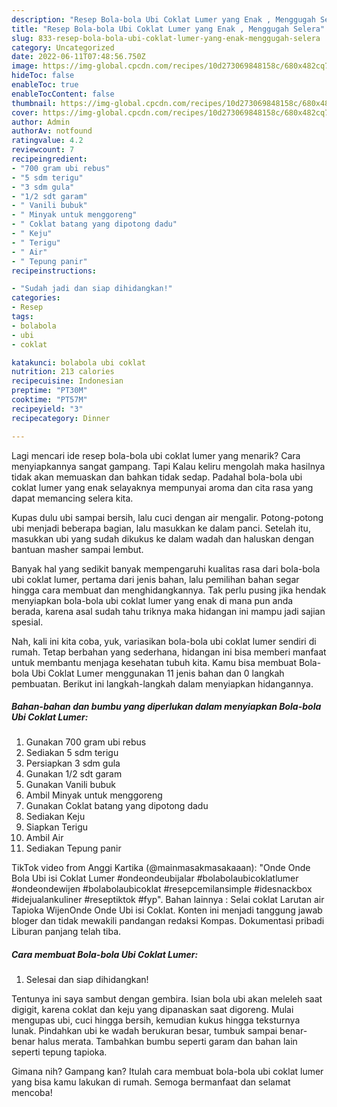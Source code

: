```yaml
---
description: "Resep Bola-bola Ubi Coklat Lumer yang Enak , Menggugah Selera"
title: "Resep Bola-bola Ubi Coklat Lumer yang Enak , Menggugah Selera"
slug: 833-resep-bola-bola-ubi-coklat-lumer-yang-enak-menggugah-selera
category: Uncategorized
date: 2022-06-11T07:48:56.750Z
image: https://img-global.cpcdn.com/recipes/10d273069848158c/680x482cq70/bola-bola-ubi-coklat-lumer-foto-resep-utama.jpg
hideToc: false
enableToc: true
enableTocContent: false
thumbnail: https://img-global.cpcdn.com/recipes/10d273069848158c/680x482cq70/bola-bola-ubi-coklat-lumer-foto-resep-utama.jpg
cover: https://img-global.cpcdn.com/recipes/10d273069848158c/680x482cq70/bola-bola-ubi-coklat-lumer-foto-resep-utama.jpg
author: Admin
authorAv: notfound
ratingvalue: 4.2
reviewcount: 7
recipeingredient:
- "700 gram ubi rebus"
- "5 sdm terigu"
- "3 sdm gula"
- "1/2 sdt garam"
- " Vanili bubuk"
- " Minyak untuk menggoreng"
- " Coklat batang yang dipotong dadu"
- " Keju"
- " Terigu"
- " Air"
- " Tepung panir"
recipeinstructions:

- "Sudah jadi dan siap dihidangkan!"
categories:
- Resep
tags:
- bolabola
- ubi
- coklat

katakunci: bolabola ubi coklat 
nutrition: 213 calories
recipecuisine: Indonesian
preptime: "PT30M"
cooktime: "PT57M"
recipeyield: "3"
recipecategory: Dinner

---
```



Lagi mencari ide resep bola-bola ubi coklat lumer yang menarik? Cara menyiapkannya sangat gampang. Tapi Kalau keliru mengolah maka hasilnya tidak akan memuaskan dan bahkan tidak sedap. Padahal bola-bola ubi coklat lumer yang enak selayaknya mempunyai aroma dan cita rasa yang dapat memancing selera kita.


Kupas dulu ubi sampai bersih, lalu cuci dengan air mengalir. Potong-potong ubi menjadi beberapa bagian, lalu masukkan ke dalam panci. Setelah itu, masukkan ubi yang sudah dikukus ke dalam wadah dan haluskan dengan bantuan masher sampai lembut.

Banyak hal yang sedikit banyak mempengaruhi kualitas rasa dari bola-bola ubi coklat lumer, pertama dari jenis bahan, lalu pemilihan bahan segar hingga cara membuat dan menghidangkannya. Tak perlu pusing jika hendak menyiapkan bola-bola ubi coklat lumer yang enak di mana pun anda berada, karena asal sudah tahu triknya maka hidangan ini mampu jadi sajian spesial.


Nah, kali ini kita coba, yuk, variasikan bola-bola ubi coklat lumer sendiri di rumah. Tetap berbahan yang sederhana, hidangan ini bisa memberi manfaat untuk membantu menjaga kesehatan tubuh kita. Kamu bisa membuat Bola-bola Ubi Coklat Lumer menggunakan 11 jenis bahan dan 0 langkah pembuatan. Berikut ini langkah-langkah dalam menyiapkan hidangannya.

<!--inarticleads1-->

##### Bahan-bahan dan bumbu yang diperlukan dalam menyiapkan Bola-bola Ubi Coklat Lumer:

1. Gunakan 700 gram ubi rebus
1. Sediakan 5 sdm terigu
1. Persiapkan 3 sdm gula
1. Gunakan 1/2 sdt garam
1. Gunakan  Vanili bubuk
1. Ambil  Minyak untuk menggoreng
1. Gunakan  Coklat batang yang dipotong dadu
1. Sediakan  Keju
1. Siapkan  Terigu
1. Ambil  Air
1. Sediakan  Tepung panir


TikTok video from Anggi Kartika (@mainmasakmasakaaan): &#34;Onde Onde Bola Ubi isi Coklat Lumer #ondeondeubijalar #bolabolaubicoklatlumer #ondeondewijen #bolabolaubicoklat #resepcemilansimple #idesnackbox #idejualankuliner #reseptiktok #fyp&#34;. Bahan lainnya : Selai coklat Larutan air Tapioka WijenOnde Onde Ubi isi Coklat. Konten ini menjadi tanggung jawab bloger dan tidak mewakili pandangan redaksi Kompas. Dokumentasi pribadi Liburan panjang telah tiba. 

<!--inarticleads2-->

##### Cara membuat Bola-bola Ubi Coklat Lumer:


1. Selesai dan siap dihidangkan!

Tentunya ini saya sambut dengan gembira. Isian bola ubi akan meleleh saat digigit, karena coklat dan keju yang dipanaskan saat digoreng. Mulai mengupas ubi, cuci hingga bersih, kemudian kukus hingga teksturnya lunak. Pindahkan ubi ke wadah berukuran besar, tumbuk sampai benar-benar halus merata. Tambahkan bumbu seperti garam dan bahan lain seperti tepung tapioka. 

Gimana nih? Gampang kan? Itulah cara membuat bola-bola ubi coklat lumer yang bisa kamu lakukan di rumah. Semoga bermanfaat dan selamat mencoba!
